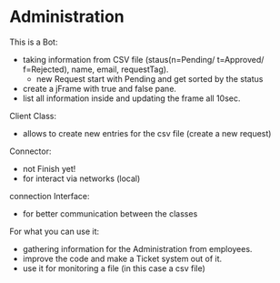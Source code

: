# Administration

This is a Bot:

- taking information from CSV file (staus(n=Pending/ t=Approved/ f=Rejected), name, email, requestTag).
  - new Request start with Pending and get sorted by the status
- create a jFrame with true and false pane.
- list all information inside and updating the frame all 10sec.

Client Class:
- allows to create new entries for the csv file (create a new request)

Connector:
 - not Finish yet!
 - for interact via networks (local)
 
connection Interface:
 - for better communication between the classes
 
For what you can use it:
- gathering information for the Administration from employees.
- improve the code and make a Ticket system out of it.
- use it for monitoring a file (in this case a csv file)
